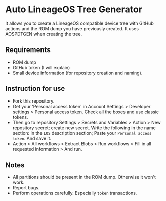 # Auto LineageOS Tree Generator
It allows you to create a LineageOS compatible device tree with GitHub actions and the ROM dump you have previously created. It uses AOSPDTGEN when creating the tree.

## Requirements
- ROM dump
- GitHub token (I will explain)
- Small device information (for repository creation and naming).

## Instruction for use
- Fork this repository.
- Get your 'Personal access token' in Account Settings > Developer settings > Personal access token. Check all the boxes and use classic tokens.
- Then go to repository Settings > Secrets and Variables > Action > New repository secret; create new secret. Write the following in the name section: In the `LOS` description section; Paste your `Personal access token`. And save it.
- Action > All workflows > Extract Blobs > Run workflows > Fill in all requested information > And run.

## Notes
- All partitions should be present in the ROM dump. Otherwise it won't work.
- Report bugs.
- Perform operations carefully. Especially `token` transactions.
